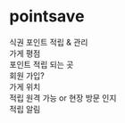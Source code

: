 # pointsave
식권 포인트 적립 &amp; 관리 <br>
가게 평점 <br>
포인트 적립 되는 곳 <br>
회원 가입? <br>
가게 위치 <br>
적립 원격 가능 or 현장 방문 인지 <br>
적립 알림 <br>
<br>
